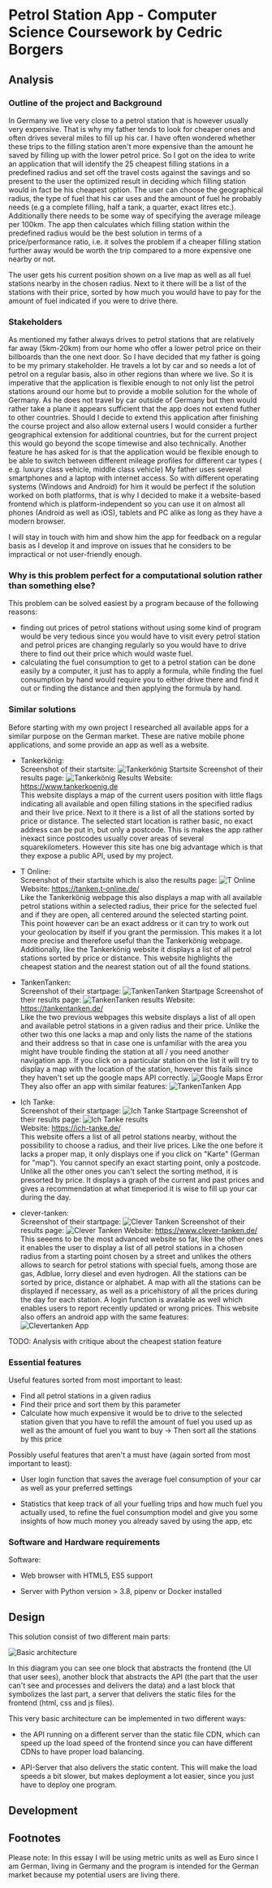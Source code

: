 <!--  Might wanna take a look at this: https://stackoverflow.com/questions/2188884/how-can-i-mix-latex-in-with-markdown -->
# Petrol Station App - Computer Science Coursework by Cedric Borgers

## Analysis

### Outline of the project and Background

In Germany we live very close to a petrol station that is however usually very expensive. That is why my father tends to look for cheaper ones and often drives several miles to fill up his car. I have often wondered whether these trips to the filling station aren't  more expensive than the amount he saved by filling up with the lower petrol price.
So I got on the idea to write an application that will identify the 25 cheapest filling stations in  a predefined radius and set off the travel costs against the savings and so present to the user the optimized result in deciding which filling station would in fact be his cheapest option.
The user can choose the geographical radius, the type of fuel that his car uses and the amount of fuel he probably needs (e.g a complete filling, half a tank, a quarter, exact litres etc.). Additionally there needs to be some way of specifying the average mileage per 100km. 
The app then calculates which filling station within the predefined radius would be the best solution in terms of a price/performance ratio, i.e. it solves the problem if a cheaper filling station further away would be worth the trip compared to a more expensive one nearby or not. 


The user gets his current position shown on a live map as well as all fuel stations nearby in the chosen radius. Next to it there will be a list of the stations with their price, sorted by how much you would have to pay for the amount of fuel indicated if you were to drive there. 

### Stakeholders

As mentioned my father always drives to petrol stations that are relatively far away (5km-20km) from our home who offer a lower petrol price on their billboards than the one next door. So I have decided that my father is going to be my primary stakeholder. 
He travels a lot by car and so needs a lot of petrol on a regular basis, also in other regions than where we live. So it is imperative that the application is flexible enough to not only list the petrol stations around our home but to provide a mobile solution for the whole of Germany. As he does not travel by car outside of Germany but then would rather take a plane it appears sufficient that the app does not extend futher to other countries. Should I decide to extend this application after finishing the course project  and also allow external users I would consider a further geographical extension for additional countries, but for the current project this would go beyond the scope timewise and also technically.
Another feature he has asked for is that the application would be flexible enough to be able to switch between different mileage profiles for different car types ( e.g. luxury class vehicle, middle class vehicle)
My father uses several smartphones and a laptop with internet access. So with different operating systems (Windows and Android) for him it would be perfect if the solution worked on both platforms, that is why I decided to make it a website-based frontend which is platform-independent so you can use it on almost all phones (Android as well as iOS), tablets and PC alike as long as they have a modern browser.

I will stay in touch with him and show him the app for feedback on a regular basis as I develop it and improve on issues that he considers to be impractical or not user-friendly enough.

### Why is this problem perfect for a computational solution rather than something else?

This problem can be solved easiest by a program because of the following reasons:
- finding out prices of petrol stations without using some kind of program would be very tedious since you would have to visit every petrol station and petrol prices are changing regularly so you would have to drive there to find out their price which would waste fuel.
- calculating the fuel consumption to get to a petrol station can be done easily by a computer, it just has to apply a formula, while finding the fuel consumption by hand would require you to either drive there and find it out or finding the distance and then applying the formula by hand.

### Similar solutions
Before starting with my own project I researched all available apps for a similar purpose on the German market. These are native mobile phone applications, and some provide an app as well as a website.
- Tankerkönig:  
Screenshot of their startsite:
![Tankerkönig Startsite](images/tankerkönig_start.jpg)
Screenshot of their results page:
![Tankerkönig Results](images/tankerkönig_search.jpg)
Website: https://www.tankerkoenig.de  
This website displays a map of the current users position with little flags indicating all available and open filling stations in the specified radius and their live price. Next to it there is a list of all the stations sorted by price or distance. The selected start location is rather basic, no exact address can be put in, but only a postcode. This is makes the app rather inexact since postcodes usually cover areas of several squarekilometers.
However this site has one big advantage which is that they expose a public API, used by my project.

- T Online:  
Screenshot of their startsite which is also the results page:
![T Online](images/tonline_start.jpg)
Website: https://tanken.t-online.de/  
Like the Tankerkönig webpage this also displays a map with all available petrol stations within a selected radius, their price for the selected fuel and if they are open, all centered around the selected starting point. This point however can be an exact address or it can try to work out your geolocation by itself if you grant the permission. This makes it a lot more precise and therefore useful than the Tankerkönig webpage. Additionally, like the Tankerkönig website it displays a list of all petrol stations sorted by price or distance. This website highlights the cheapest station and the nearest station out of all the found stations. 

- TankenTanken:  
Screenshot of their startpage:
![TankenTanken Startpage](images/tankentanken_start.jpg)
Screenshot of their results page:
![TankenTanken results](images/tankentanken_search.jpg)
Website: https://tankentanken.de/  
Like the two previous webpages this website displays a list of all open and available petrol stations in a given radius and their price. Unlike the other two this one lacks a map and only lists the name of the stations and their address so that in case one is unfamiliar with the area you might have trouble finding the station at all / you need another navigation app. If you click on a particular station on the list it will try to display a map with the location of the station, however this fails since they haven't set up the google maps API correctly.
![Google Maps Error](images/tankentanken_error.jpg)  
They also offer an app with similar features:
![TankenTanken App](images/tankentanken_app.png)

- Ich Tanke:  
Screenshot of their startpage:
![Ich Tanke Startpage](images/ichtanke_start.jpg)
Screenshot of their results page:
![Ich Tanke results](images/ichtanke_search.jpg)  
Website: https://ich-tanke.de/  
This website offers a list of all petrol stations nearby, without the possibility to choose a radius, and their live prices. Like the one before it lacks a proper map, it only displays one if you click on "Karte" (German for "map"). You cannot specify an exact starting point, only a postcode. Unlike all the other ones you can't select the sorting method, it is presorted by price. It displays a graph of the current and past prices and gives a recommendation at what timeperiod it is wise to fill up your car during the day.
- clever-tanken:  
Screenshot of their startpage:
![Clever Tanken](images/clevertanken_start.jpg)
Screenshot of their results page:
![Clever Tanken](images/clevertanken_search.jpg)
Website: https://www.clever-tanken.de/  
This seeems to be the most advanced website so far, like the other ones it enables the user to display a list of all petrol stations in a chosen radius from a starting point chosen by a street and unlikes the others allows to search for petrol stations with special fuels, among those are gas, Adblue, lorry diesel and even hydrogen. All the stations can be sorted by price, distance or alphabet. A map with all the stations can be displayed if necessary, as well as a pricehistory of all the prices during the day for each station. A login function is available as well which enables users to report recently updated or wrong prices.
This website also offers an android app with the same features:  
![Clevertanken App](images/clevertanken_app.jpg)

TODO: Analysis with critique about the cheapest station feature

### Essential features
<!-- TODO: Elaborate and justify all of this-->
Useful features sorted from most important to least:
- Find all petrol stations in a given radius
- Find their price and sort them by this parameter
- Calculate how much expensive it would be to drive to the selected station given that you have to refill the amount of fuel you used up as well as the amount of fuel you want to buy -> Then sort all the stations by this price

Possibly useful features that aren't a must have (again sorted from most important to least):
- User login function that saves the average fuel consumption of your car as well as your preferred settings
<!-- Either implemented without the actual login via local storage or with an actual DB-->
- Statistics that keep track of all your fuelling trips and how much fuel you actually used, to refine the fuel consumption model and give you some insights of how much money you already saved by using the app, etc

### Software and Hardware requirements
Software:
- Web browser with HTML5, ES5 support
<!-- TODO: #16 Add a Dockerfile-->
- Server with Python version > 3.8, pipenv or Docker installed



## Design
This solution consist of two different main parts:

![Basic architecture](images/architecture.jpeg)

<!-- The separation between the API Server itself and the server that delivers the static files (html, css and js files) ensures that making changes, when the solution is running in production, is easy since the logic is separeted from the frontend and how it looks. 
If I would use a Backend that delivers the static files and does the logic as well it wouldn't scale well if you had to deploy it on more servers to balance the load.
Additionally this ensures that you can have different frontends (mobile app and website for example) that have the same logic without having to implement it twice.
Another pro for this architecture is that you could have different CDNs so that you get the static files form the geographical nearest CDN with increases the load speed. -->
In this diagram you can see one block that abstracts the frontend (the UI that user sees), another block that abstracts the API (the part that the user can't see and processes and delivers the data) and a last block that symbolizes the last part, a server that delivers the static files for the frontend (html, css and js files).

This very basic architecture can be implemented in two different ways:
- the API running on a different server than the static file CDN, which can speed up the load speed of the frontend since you can have different CDNs to have proper load balancing.
<!--TODO: Maybe add some explainations regarding geo load balancing and API less data, CDN lots of simple data -->
- API-Server that also delivers the static content. This will make the load speeds a bit slower, but makes deployment a lot easier, since you just have to deploy one program.

## Development





## Footnotes
Please note: In this essay I will be using metric units as well as Euro since I am German, living in Germany and the program is intended for the German market because my potential users are living there.